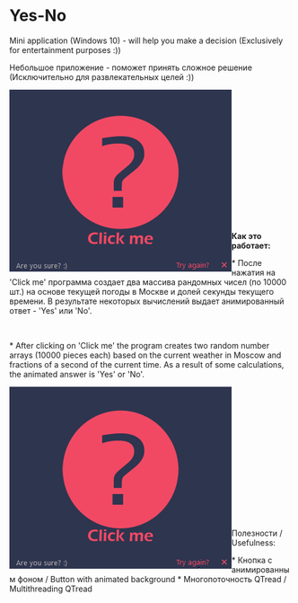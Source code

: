 # Yes-No
<p>Mini application (Windows 10) - will help you make a decision (Exclusively for entertainment purposes :))</p>

<p>Небольшое приложение - поможет принять сложное решение (Исключительно для развлекательных целей :)) </p>

<p><img align="left" width="396" height="324" src="https://raw.githubusercontent.com/samwl/Yes-No/master/img/1.gif"></p>

<p>
<br>
<br>
<br>
<br>
<br>
<br>
<br>
<br>
<br>
<br>
<br>
<br>
<br>
<br>
</p>

<b>Как это работает:</b>
<p>* После нажатия на 'Click me' программа создает два массива рандомных чисел (по 10000 шт.) на основе текущей погоды в Москве и долей секунды текущего времени. В результате некоторых вычислений выдает анимированный ответ - 'Yes' или 'No'.</p>
<br>
<p>* After clicking on 'Click me' the program creates two random number arrays (10000 pieces each) based on the current weather in Moscow and fractions of a second of the current time. As a result of some calculations, the animated answer is 'Yes' or 'No'.</p>

<p><img align="left" width="396" height="324" src="https://raw.githubusercontent.com/samwl/Yes-No/master/img/2.gif"></p>
<p>
<br>
<br>
<br>
<br>
<br>
<br>
<br>
<br>
<br>
<br>
<br>
<br>
<br>
<br>
</p>

<p>Полезности / Usefulness:</p>
* Кнопка с анимированным фоном / Button with animated background
* Многопоточность QTread / Multithreading QTread
<br>




